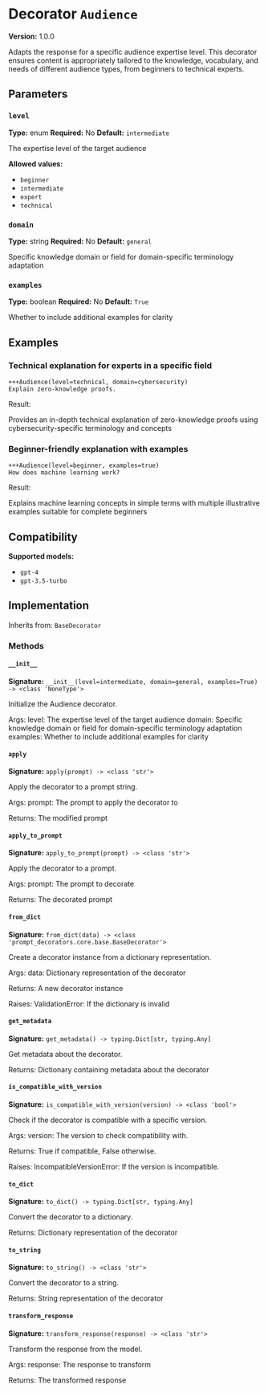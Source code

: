 # Decorator `Audience`

**Version:** 1.0.0

Adapts the response for a specific audience expertise level. This decorator ensures content is appropriately tailored to the knowledge, vocabulary, and needs of different audience types, from beginners to technical experts.

## Parameters

### `level`

**Type:** enum
**Required:** No
**Default:** `intermediate`

The expertise level of the target audience

**Allowed values:**

- `beginner`
- `intermediate`
- `expert`
- `technical`

### `domain`

**Type:** string
**Required:** No
**Default:** `general`

Specific knowledge domain or field for domain-specific terminology adaptation

### `examples`

**Type:** boolean
**Required:** No
**Default:** `True`

Whether to include additional examples for clarity

## Examples

### Technical explanation for experts in a specific field

```
+++Audience(level=technical, domain=cybersecurity)
Explain zero-knowledge proofs.
```

Result:

Provides an in-depth technical explanation of zero-knowledge proofs using cybersecurity-specific terminology and concepts

### Beginner-friendly explanation with examples

```
+++Audience(level=beginner, examples=true)
How does machine learning work?
```

Result:

Explains machine learning concepts in simple terms with multiple illustrative examples suitable for complete beginners

## Compatibility

**Supported models:**

- `gpt-4`
- `gpt-3.5-turbo`

## Implementation

Inherits from: `BaseDecorator`

### Methods

#### `__init__`

**Signature:** `__init__(level=intermediate, domain=general, examples=True) -> <class 'NoneType'>`

Initialize the Audience decorator.

Args:
    level: The expertise level of the target audience
    domain: Specific knowledge domain or field for domain-specific terminology adaptation
    examples: Whether to include additional examples for clarity

#### `apply`

**Signature:** `apply(prompt) -> <class 'str'>`

Apply the decorator to a prompt string.

Args:
    prompt: The prompt to apply the decorator to


Returns:
    The modified prompt

#### `apply_to_prompt`

**Signature:** `apply_to_prompt(prompt) -> <class 'str'>`

Apply the decorator to a prompt.

Args:
    prompt: The prompt to decorate

Returns:
    The decorated prompt

#### `from_dict`

**Signature:** `from_dict(data) -> <class 'prompt_decorators.core.base.BaseDecorator'>`

Create a decorator instance from a dictionary representation.

Args:
    data: Dictionary representation of the decorator

Returns:
    A new decorator instance

Raises:
    ValidationError: If the dictionary is invalid

#### `get_metadata`

**Signature:** `get_metadata() -> typing.Dict[str, typing.Any]`

Get metadata about the decorator.

Returns:
    Dictionary containing metadata about the decorator

#### `is_compatible_with_version`

**Signature:** `is_compatible_with_version(version) -> <class 'bool'>`

Check if the decorator is compatible with a specific version.

Args:
    version: The version to check compatibility with.


Returns:
    True if compatible, False otherwise.


Raises:
    IncompatibleVersionError: If the version is incompatible.

#### `to_dict`

**Signature:** `to_dict() -> typing.Dict[str, typing.Any]`

Convert the decorator to a dictionary.

Returns:
    Dictionary representation of the decorator

#### `to_string`

**Signature:** `to_string() -> <class 'str'>`

Convert the decorator to a string.

Returns:
    String representation of the decorator

#### `transform_response`

**Signature:** `transform_response(response) -> <class 'str'>`

Transform the response from the model.

Args:
    response: The response to transform

Returns:
    The transformed response

